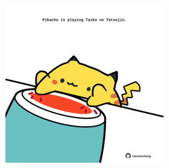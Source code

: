 <!-- built at 13/11/2021, 17:10:06 UTC -->
<p align="center">
  <img width="500" height="500" src="./ReadmeImage.svg">
</p>
